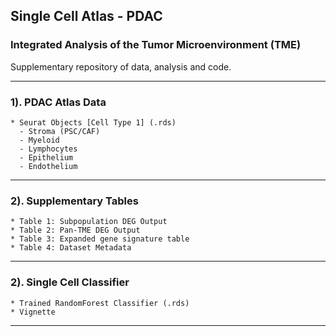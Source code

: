 ## Single Cell Atlas - PDAC 
### Integrated Analysis of the Tumor Microenvironment (TME)
Supplementary repository of data, analysis and code.  

***
### 1). **PDAC Atlas Data**   
    * Seurat Objects [Cell Type 1] (.rds)
      - Stroma (PSC/CAF)
      - Myeloid
      - Lymphocytes
      - Epithelium
      - Endothelium
***     
### 2). **Supplementary Tables**
    * Table 1: Subpopulation DEG Output 
    * Table 2: Pan-TME DEG Output
    * Table 3: Expanded gene signature table
    * Table 4: Dataset Metadata
***
### 2). **Single Cell Classifier**
    * Trained RandomForest Classifier (.rds)    
    * Vignette 
***   
